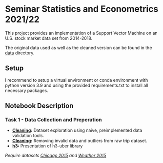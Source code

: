 # Seminar Statistics and Econometrics 2021/22

This project provides an implementation of a Support Vector Machine on an U.S. stock market data set from 2014-2018.

The original data used as well as the cleaned version can be found in the [data](data) directory.

## Setup

I recommend to setup a virtual environment or conda environment with python version 3.9 and using the provided requirements.txt to install all necessary packages.
    
## Notebook Description

### Task 1 - Data Collection and Preperation

* **[Cleaning](notebooks/interactive_statistics.ipynb):** Dataset exploration using naive, preimplemented data validation tools. 
* **[Cleaning](notebooks/Cleaning.ipynb):** Removing invalid data and outliers from raw trip dataset.
* **[h3](notebooks/h3.ipynb):** Presentation of h3-uber library

*Require datasets [Chicago 2015](https://filedn.eu/lvIIS1QB2KmSUjz5Gvx9LYb/Taxi_Trips.parquet) and [Weather 2015](https://filedn.eu/lvIIS1QB2KmSUjz5Gvx9LYb/Weather.parquet)*
